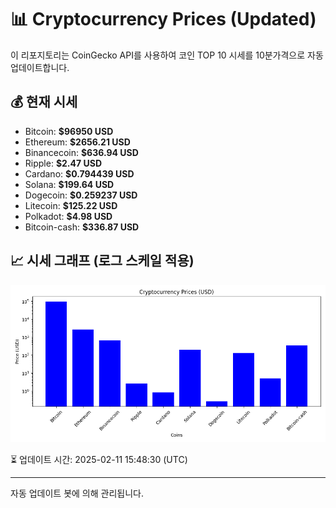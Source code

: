 
# 📊 Cryptocurrency Prices (Updated)

이 리포지토리는 CoinGecko API를 사용하여 코인 TOP 10 시세를 10분가격으로 자동 업데이트합니다.

## 💰 현재 시세
- Bitcoin: **$96950 USD**
- Ethereum: **$2656.21 USD**
- Binancecoin: **$636.94 USD**
- Ripple: **$2.47 USD**
- Cardano: **$0.794439 USD**
- Solana: **$199.64 USD**
- Dogecoin: **$0.259237 USD**
- Litecoin: **$125.22 USD**
- Polkadot: **$4.98 USD**
- Bitcoin-cash: **$336.87 USD**

## 📈 시세 그래프 (로그 스케일 적용)
![Crypto Prices](crypto_prices.png)

⏳ 업데이트 시간: 2025-02-11 15:48:30 (UTC)

---
자동 업데이트 봇에 의해 관리됩니다.
